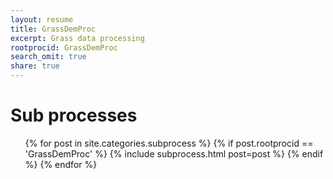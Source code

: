 ```yaml
---
layout: resume
title: GrassDemProc
excerpt: Grass data processing
rootprocid: GrassDemProc
search_omit: true
share: true
---
```


<h1 class='foot-description'>Sub processes</h1>
<ul class='post-list'>
{% for post in site.categories.subprocess %}
  {% if post.rootprocid == 'GrassDemProc' %}
    {% include subprocess.html post=post %}
  {% endif %}
{% endfor %}
</ul>
